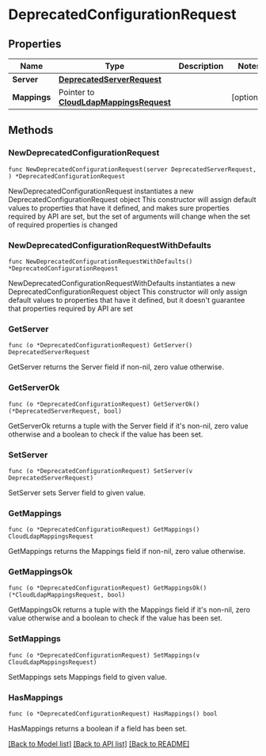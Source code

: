 # DeprecatedConfigurationRequest

## Properties

Name | Type | Description | Notes
------------ | ------------- | ------------- | -------------
**Server** | [**DeprecatedServerRequest**](DeprecatedServerRequest.md) |  | 
**Mappings** | Pointer to [**CloudLdapMappingsRequest**](CloudLdapMappingsRequest.md) |  | [optional] 

## Methods

### NewDeprecatedConfigurationRequest

`func NewDeprecatedConfigurationRequest(server DeprecatedServerRequest, ) *DeprecatedConfigurationRequest`

NewDeprecatedConfigurationRequest instantiates a new DeprecatedConfigurationRequest object
This constructor will assign default values to properties that have it defined,
and makes sure properties required by API are set, but the set of arguments
will change when the set of required properties is changed

### NewDeprecatedConfigurationRequestWithDefaults

`func NewDeprecatedConfigurationRequestWithDefaults() *DeprecatedConfigurationRequest`

NewDeprecatedConfigurationRequestWithDefaults instantiates a new DeprecatedConfigurationRequest object
This constructor will only assign default values to properties that have it defined,
but it doesn't guarantee that properties required by API are set

### GetServer

`func (o *DeprecatedConfigurationRequest) GetServer() DeprecatedServerRequest`

GetServer returns the Server field if non-nil, zero value otherwise.

### GetServerOk

`func (o *DeprecatedConfigurationRequest) GetServerOk() (*DeprecatedServerRequest, bool)`

GetServerOk returns a tuple with the Server field if it's non-nil, zero value otherwise
and a boolean to check if the value has been set.

### SetServer

`func (o *DeprecatedConfigurationRequest) SetServer(v DeprecatedServerRequest)`

SetServer sets Server field to given value.


### GetMappings

`func (o *DeprecatedConfigurationRequest) GetMappings() CloudLdapMappingsRequest`

GetMappings returns the Mappings field if non-nil, zero value otherwise.

### GetMappingsOk

`func (o *DeprecatedConfigurationRequest) GetMappingsOk() (*CloudLdapMappingsRequest, bool)`

GetMappingsOk returns a tuple with the Mappings field if it's non-nil, zero value otherwise
and a boolean to check if the value has been set.

### SetMappings

`func (o *DeprecatedConfigurationRequest) SetMappings(v CloudLdapMappingsRequest)`

SetMappings sets Mappings field to given value.

### HasMappings

`func (o *DeprecatedConfigurationRequest) HasMappings() bool`

HasMappings returns a boolean if a field has been set.


[[Back to Model list]](../README.md#documentation-for-models) [[Back to API list]](../README.md#documentation-for-api-endpoints) [[Back to README]](../README.md)


